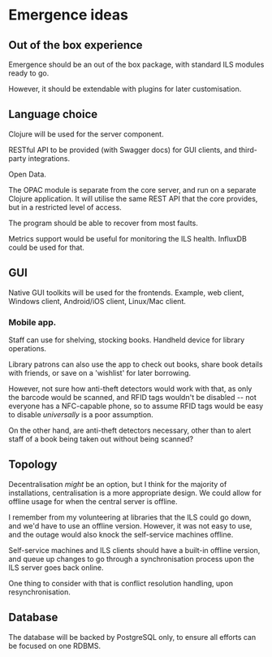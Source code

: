 # Emergence ideas

## Out of the box experience

Emergence should be an out of the box package, with standard ILS
modules ready to go.

However, it should be extendable with plugins for later customisation.

## Language choice

Clojure will be used for the server component.

RESTful API to be provided (with Swagger docs) for GUI clients, and
third-party integrations.

Open Data.

The OPAC module is separate from the core server, and
run on a separate Clojure application. It will utilise the same REST API that
the core provides, but in a restricted level of access.

The program should be able to recover from most faults.

Metrics support would be useful for monitoring the ILS
health. InfluxDB could be used for that.

## GUI

Native GUI toolkits will be used for the frontends. Example, web
client, Windows client, Android/iOS client, Linux/Mac client.

### Mobile app.

Staff can use for shelving, stocking books. Handheld device for
library operations.

Library patrons can also use the app to check out books, share book details
with friends, or save on a 'wishlist' for later borrowing.

However, not sure how anti-theft detectors would work with that, as
only the barcode would be scanned, and RFID tags wouldn't be disabled
-- not everyone has a NFC-capable phone, so to assume RFID tags would
be easy to disable _universally_ is a poor assumption.

On the other hand, are anti-theft detectors necessary, other than to
alert staff of a book being taken out without being scanned?

## Topology

Decentralisation _might_ be an option, but I think for the majority of
installations, centralisation is a more appropriate design. We could
allow for offline usage for when the central server is offline.

I remember from my volunteering at libraries that the ILS could go
down, and we'd have to use an offline version. However, it was not
easy to use, and the outage would also knock the self-service machines
offline.

Self-service machines and ILS clients should have a built-in
offline version, and queue up changes to go through a synchronisation
process upon the ILS server goes back online.

One thing to consider with that is conflict resolution handling, upon
resynchronisation.

## Database

The database will be backed by PostgreSQL only, to ensure all efforts
can be focused on one RDBMS.
